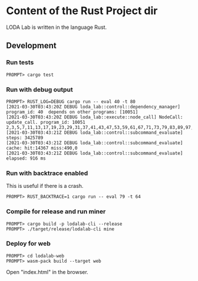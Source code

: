 # Content of the Rust Project dir

LODA Lab is written in the language Rust.



## Development

### Run tests

```
PROMPT> cargo test
```


### Run with debug output

```
PROMPT> RUST_LOG=DEBUG cargo run -- eval 40 -t 80
[2021-03-30T03:43:20Z DEBUG loda_lab::control::dependency_manager] program_id: 40  depends on other programs: [10051]
[2021-03-30T03:43:20Z DEBUG loda_lab::execute::node_call] NodeCall: update_call. program_id: 10051
2,3,5,7,11,13,17,19,23,29,31,37,41,43,47,53,59,61,67,71,73,79,83,89,97,101,103,107,109,113,127,131,137,139,149,151,157,163,167,173,179,181,191,193,197,199,211,223,227,229,233,239,241,251,257,263,269,271,277,281,283,293,307,311,313,317,331,337,347,349,353,359,367,373,379,383,389,397,401,409
[2021-03-30T03:43:21Z DEBUG loda_lab::control::subcommand_evaluate] steps: 3425789
[2021-03-30T03:43:21Z DEBUG loda_lab::control::subcommand_evaluate] cache: hit:14367 miss:490,0
[2021-03-30T03:43:21Z DEBUG loda_lab::control::subcommand_evaluate] elapsed: 916 ms
```


### Run with backtrace enabled

This is useful if there is a crash.

```
PROMPT> RUST_BACKTRACE=1 cargo run -- eval 79 -t 64
```


### Compile for release and run miner

```
PROMPT> cargo build -p lodalab-cli --release
PROMPT> ./target/release/lodalab-cli mine
```


### Deploy for web

```
PROMPT> cd lodalab-web
PROMPT> wasm-pack build --target web
```

Open "index.html" in the browser.



